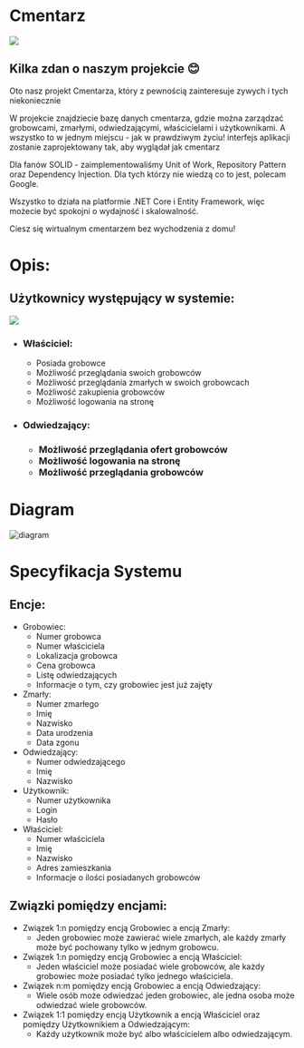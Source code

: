 # Cmentarz
<img src="https://64.media.tumblr.com/31993c4ac659876389c890ca15869f9d/tumblr_pzl96p8Qcn1y7ei2ho1_1280.gif"></img>

<h2> Kilka zdan o naszym projekcie 😊</h2>
Oto nasz projekt Cmentarza, który z pewnością zainteresuje zywych i tych niekoniecznie 

W projekcie znajdziecie bazę danych cmentarza, gdzie można zarządzać grobowcami, zmarłymi, odwiedzającymi, właścicielami i użytkownikami. A wszystko to w jednym miejscu - jak w prawdziwym życiu!
 interfejs aplikacji zostanie zaprojektowany tak, aby wyglądał jak cmentarz 

Dla fanów SOLID - zaimplementowaliśmy Unit of Work, Repository Pattern oraz Dependency Injection. Dla tych którzy nie wiedzą co to jest, polecam Google.

Wszystko to działa na platformie .NET Core i Entity Framework, więc możecie być spokojni o wydajność i skalowalność.

Ciesz się wirtualnym cmentarzem bez wychodzenia z domu!

# Opis:
<h2>Użytkownicy występujący w systemie: </h2>
<img src="https://static.wikia.nocookie.net/minecraft_pl_gamepedia/images/c/c6/Ghast.gif/revision/latest?cb=20220505154127"></img>
<ul>
  <li><h3>Właściciel:</h3>
    <ul>
      <li>Posiada grobowce</li>
      <li>Możliwość przeglądania swoich grobowców</li>
      <li>Możliwość przeglądania zmarłych w swoich grobowcach</li>
      <li>Możliwość zakupienia grobowców</li>
      <li>Możliwość logowania na stronę</li>
    </ul>
  </li>
  <li><h3>Odwiedzający:<h3>
    <ul>
      <li>Możliwość przeglądania ofert grobowców</li>
      <li>Możliwość logowania na stronę</li>
      <li>Możliwość przeglądania grobowców</li>
    </ul>
  </li>
</ul>

# Diagram

![diagram](https://user-images.githubusercontent.com/72618700/228902776-b01144bc-26eb-498e-8a0a-dfe914d44601.png)

# Specyfikacja Systemu
<h2>Encje:</h2>

<ul>
  <li>Grobowiec:
    <ul>
      <li>Numer grobowca</li>
      <li>Numer właściciela</li>
      <li>Lokalizacja grobowca</li>
      <li>Cena grobowca</li>
      <li>Listę odwiedzających</li>
      <li>Informacje o tym, czy grobowiec jest już zajęty</li>
    </ul>
  </li>
  <li>Zmarły:
    <ul>
      <li>Numer zmarłego</li>
      <li>Imię</li>
      <li>Nazwisko</li>
      <li>Data urodzenia</li>
      <li>Data zgonu</li>
    </ul>
  </li>
  <li>Odwiedzający:
    <ul>
      <li>Numer odwiedzającego</li>
      <li>Imię</li>
      <li>Nazwisko</li>
    </ul>
  </li>
  <li>Użytkownik:
    <ul>
      <li>Numer użytkownika</li>
      <li>Login</li>
      <li>Hasło</li>
    </ul>
  </li>
  <li>Właściciel:
    <ul>
      <li>Numer właściciela</li>
      <li>Imię</li>
      <li>Nazwisko</li>
      <li>Adres zamieszkania</li>
      <li>Informacje o ilości posiadanych grobowców</li>
    </ul>
  </li>
</ul>
<h2>Związki pomiędzy encjami:</h2>

<ul>
  <li>Związek 1:n pomiędzy encją Grobowiec a encją Zmarły:
    <ul>
      <li>Jeden grobowiec może zawierać wiele zmarłych, ale każdy zmarły może być pochowany tylko w jednym grobowcu.</li>
    </ul>
  </li>
  <li>Związek 1:n pomiędzy encją Grobowiec a encją Właściciel:
    <ul>
      <li>Jeden właściciel może posiadać wiele grobowców, ale każdy grobowiec może posiadać tylko jednego właściciela.</li>
    </ul>
  </li>
  <li>Związek n:m pomiędzy encją Grobowiec a encją Odwiedzający:
    <ul>
      <li>Wiele osób może odwiedzać jeden grobowiec, ale jedna osoba może odwiedzać wiele grobowców.</li>
    </ul>
  </li>
  <li>Związek 1:1 pomiędzy encją Użytkownik a encją Właściciel oraz pomiędzy Użytkownikiem a Odwiedzającym:
    <ul>
      <li>Każdy użytkownik może być albo właścicielem albo odwiedzającym.</li>
    </ul>
  </li>
</ul>
